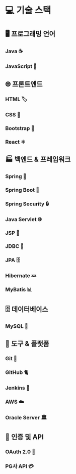 # 💻 기술 스택
## 🖥️ 프로그래밍 언어
### Java ☕
### JavaScript 📜
## 🌐 프론트엔드
### HTML 🏷️
### CSS 🎨
### Bootstrap 💄
### React ⚛️
## 🏭 백엔드 & 프레임워크
### Spring 🌱
### Spring Boot 🚀
### Spring Security 🔒
### Java Servlet 🌐
### JSP 📄
### JDBC 🔌
### JPA 🗄️
### Hibernate 💤
### MyBatis 📊
## 🗄️ 데이터베이스
### MySQL 🐬
## 🔧 도구 & 플랫폼
### Git 🐙
### GitHub 🐈
### Jenkins 🎩
### AWS ☁️
### Oracle Server 🏛️
## 🔑 인증 및 API
### OAuth 2.0 🔑
### PG사 API 💳

